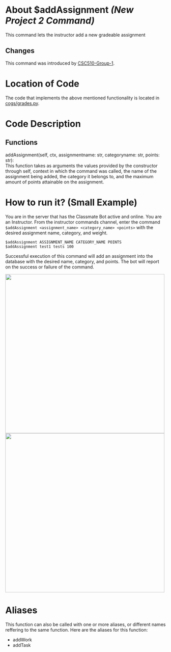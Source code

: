 # About $addAssignment _(New Project 2 Command)_
This command lets the instructor add a new gradeable assignment
## Changes

This command was introduced by [CSC510-Group-1](https://github.com/nfoster1492/ClassMateBot-1/).

# Location of Code
The code that implements the above mentioned functionality is located in [cogs/grades.py](https://github.com/maddaicita/ClassMateBot-1.1/blob/main/cogs/assignments.py).

# Code Description
## Functions
addAssignment(self, ctx, assignmentname: str, categoryname: str, points: str): <br>
This function takes as arguments the values provided by the constructor through self, context in which the command was called, the name of the assignment being added, the category it belongs to, and the maximum amount of points attainable on the assignment.

# How to run it? (Small Example)
You are in the server that has the Classmate Bot active and online. You are an Instructor. From the instructor commands channel, enter the command `$addAssignment <assignment_name> <category_name> <points>` with the desired assignment name, category, and weight.

```
$addAssignment ASSIGNMENT_NAME CATEGORY_NAME POINTS
$addAssignment test1 tests 100
```
Successful execution of this command will add an assignment into the database with the desired name, category, and points. The bot will report on the success or failure of the command.

<img src="https://github.com/maddaicita/ClassMateBot-1.1/blob/main/data/proj2media/addAssignmentHelp.PNG?raw=true" width="500">

<img src="https://github.com/maddaicita/ClassMateBot-1.1/blob/main/data/proj2media/addAssignment.PNG?raw=true" width="500">

# Aliases

This function can also be called with one or more aliases, or different names reffering to the same function. Here are the aliases for this function:

 - addWork
 - addTask
